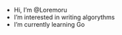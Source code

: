 -  Hi, I’m @Loremoru
-  I’m interested in writing algorythms
-  I’m currently learning Go
  

<!---
Loremoru/Loremoru is a ✨ special ✨ repository because its `README.md` (this file) appears on your GitHub profile.
You can click the Preview link to take a look at your changes.
--->
